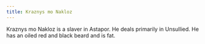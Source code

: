 ```yaml
---
title: Kraznys mo Nakloz
---
```


Kraznys mo Nakloz is a slaver in Astapor. He deals primarily in Unsullied. He has an oiled red and black beard and is fat.


